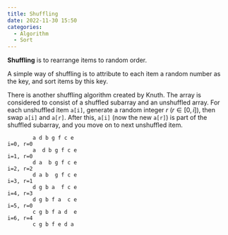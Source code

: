 ```yaml
---
title: Shuffling
date: 2022-11-30 15:50
categories:
  - Algorithm
  - Sort
---
```


**Shuffling** is to rearrange items to random order.

A simple way of shuffling is to attribute to each item a random number as the key, and sort items by this key.

There is another shuffling algorithm created by Knuth. The array is considered to consist of a shuffled subarray and an unshuffled array. For each unshuffled item `a[i]`, generate a random integer $r$ ($r\in[0,i]$), then swap `a[i]` and `a[r]`. After this, `a[i]` (now the new `a[r]`) is part of the shuffled subarray, and you move on to next unshuffled item.

```
		a d b g f c e
i=0, r=0
		a  d b g f c e
i=1, r=0
		d a  b g f c e
i=2, r=2
		d a b  g f c e
i=3, r=1
		d g b a  f c e
i=4, r=3
		d g b f a  c e
i=5, r=0
		c g b f a d  e
i=6, r=4
		c g b f e d a
```
